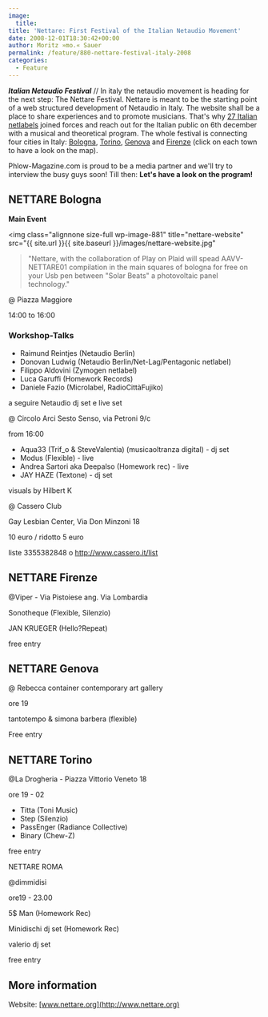 ```yaml
---
image:
  title: 
title: 'Nettare: First Festival of the Italian Netaudio Movement'
date: 2008-12-01T18:30:42+00:00
author: Moritz »mo.« Sauer
permalink: /feature/880-nettare-festival-italy-2008
categories:
  - Feature
---
```

***Italian Netaudio Festival*** // In italy the netaudio movement is heading for the next step: The Nettare Festival. Nettare is meant to be the starting point of a web structured development of Netaudio in Italy. The website shall be a place to share experiences and to promote musicians. That's why <a href="http://www.nettare.org/netlabels" target="_blank">27 Italian netlabels</a> joined forces and reach out for the Italian public on 6th december with a musical and theoretical program. The whole festival is connecting four cities in Italy: <a href="http://maps.google.de/maps?f=q&hl=de&geocode=&q=Bologna&sll=51.151786,10.415039&sspn=20.197186,44.824219&ie=UTF8&ll=42.779275,13.117676&spn=11.784505,22.412109&z=6&iwloc=addr" target="_blank">Bologna</a>, <a href="http://maps.google.de/maps?f=q&hl=de&geocode=&q=torino&sll=40.963308,12.128906&sspn=11.724092,22.412109&ie=UTF8&ll=42.195969,12.041016&spn=11.503882,22.412109&z=6&iwloc=addr" target="_blank">Torino</a>, [Genova](http://maps.google.de/maps?f=q&hl=de&geocode=&q=torino&sll=40.963308,12.128906&sspn=11.724092,22.412109&ie=UTF8&ll=42.195969,12.041016&spn=11.503882,22.412109&z=6&iwloc=addr) and <a href="http://maps.google.de/maps?f=q&hl=de&geocode=&q=firenze&sll=42.779275,13.117676&sspn=11.784505,22.412109&ie=UTF8&ll=40.963308,12.128906&spn=11.724092,22.412109&z=6&iwloc=addr" target="_blank">Firenze</a> (click on each town to have a look on the map).

Phlow-Magazine.com is proud to be a media partner and we'll try to interview the busy guys soon! Till then: **Let's have a look on the program!**<!--more-->

## NETTARE Bologna

**Main Event**
  
<img class="alignnone size-full wp-image-881" title="nettare-website" src="{{ site.url }}{{ site.baseurl }}/images/nettare-website.jpg"

> "Nettare, with the collaboration of Play on Plaid will spead AAVV-NETTARE01 compilation in the main squares of bologna for free on your Usb pen between "Solar Beats" a photovoltaic panel technology."

@ Piazza Maggiore
  
14:00 to 16:00

### Workshop-Talks

  * Raimund Reintjes (Netaudio Berlin)
  * Donovan Ludwig (Netaudio Berlin/Net-Lag/Pentagonic netlabel)
  * Filippo Aldovini (Zymogen netlabel)
  * Luca Garuffi (Homework Records)
  * Daniele Fazio (Microlabel, RadioCittàFujiko)

a seguire Netaudio dj set e live set

@ Circolo Arci Sesto Senso, via Petroni 9/c
  
from 16:00

  * Aqua33 (Trif_o & SteveValentia) (musicaoltranza digital) - dj set
  * Modus (Flexible) - live
  * Andrea Sartori aka Deepalso (Homework rec) - live
  * JAY HAZE (Textone) - dj set

visuals by Hilbert K

@ Cassero Club
  
Gay Lesbian Center, Via Don Minzoni 18

10 euro / ridotto 5 euro
  
liste 3355382848 o http://www.cassero.it/list

## NETTARE Firenze

@Viper - Via Pistoiese ang. Via Lombardia
  
Sonotheque (Flexible, Silenzio)
  
JAN KRUEGER (Hello?Repeat)

free entry

## NETTARE Genova

@ Rebecca container contemporary art gallery
  
ore 19

tantotempo & simona barbera (flexible)

Free entry

## NETTARE Torino

@La Drogheria - Piazza Vittorio Veneto 18
  
ore 19 - 02

  * Titta (Toni Music)
  * Step (Silenzio)
  * PassEnger (Radiance Collective)
  * Binary (Chew-Z)

free entry

NETTARE ROMA

@dimmidisi
  
ore19 - 23.00

5$ Man (Homework Rec)
  
Minidischi dj set (Homework Rec)
  
valerio dj set

free entry

## More information

Website: [www.nettare.org](http://www.nettare.org)